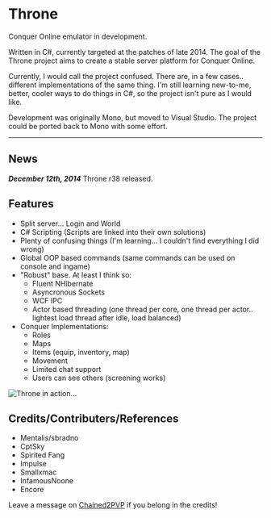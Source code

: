 Throne
===============================================

Conquer Online emulator in development.

Written in C#, currently targeted at the patches of late 2014. 
The goal of the Throne project aims to create a stable server platform for Conquer Online.

Currently, I would call the project confused. There are, in a few cases.. different implementations of the same thing. 
I'm still learning new-to-me, better, cooler ways to do things in C#, so the project isn't pure as I would like.

Development was originally Mono, but moved to Visual Studio. The project could be ported back to Mono with some effort.
******************************

News
----
***December 12th, 2014*** Throne r38 released.


Features
--------
 - Split server... Login and World
 - C# Scripting (Scripts are linked into their own solutions)
 - Plenty of confusing things (I'm learning... I couldn't find everything I did wrong)
 - Global OOP based commands (same commands can be used on console and ingame)
 - "Robust" base. At least I think so:
   - Fluent NHibernate
   - Asyncronous Sockets
   - WCF IPC
   - Actor based threading (one thread per core, one thread per actor.. lightest load thread after idle, load balanced)
 - Conquer Implementations:
   - Roles
   - Maps
   - Items (equip, inventory, map)
   - Movement
   - Limited chat support
   - Users can see others (screening works)

![Throne in action...](http://i.imgur.com/tZs4aeu.jpg)



Credits/Contributers/References
-------
- Mentalis/sbradno
- CptSky
- Spirited Fang
- Impulse
- Smallxmac
- InfamousNoone
- Encore

Leave a message on [Chained2PVP](http://chained2pvp.com/topic/332-throne-project-development/) if you belong in the credits!



